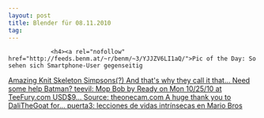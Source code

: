 ```yaml
---
layout: post
title: Blender für 08.11.2010
tag: 
---
```



                <h4><a rel="nofollow" href="http://feeds.benm.at/~r/benm/~3/YJJZV6LI1aQ/">Pic of the Day: So sehen sich Smartphone-User gegenseitig
</a><a rel="nofollow" href="http://feedproxy.google.com/~r/9gag/~3/QGEiEEOiCWo/43845">Amazing Knit Skeleton
</a><a rel="nofollow" href="http://feedproxy.google.com/~r/9gag/~3/LK5na0BFw5A/43200">Simpsons(?)
</a><a rel="nofollow" href="http://feedproxy.google.com/~r/9gag/~3/lOxXUQuDwjo/44060">And that's why they call it that...
</a><a rel="nofollow" href="http://feedproxy.google.com/~r/9gag/~3/hbjGGyVhFRc/43680">Need some help Batman?
</a><a rel="nofollow" href="http://blog.gamefreaks.co.nz/post/1395229778">teevil: Mop Bob by Ready on Mon 10/25/10 at TeeFury.com USD$9...
</a><a rel="nofollow" href="http://blog.gamefreaks.co.nz/post/1383368749">Source: theonecam.com A huge thank you to DaliTheGoat for...
</a><a rel="nofollow" href="http://blog.gamefreaks.co.nz/post/1384603249">puerta3: lecciones de vidas intrínsecas en Mario Bros</a></h4>
            
